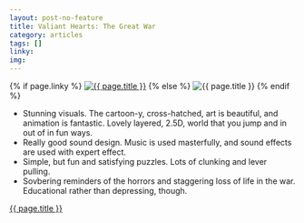 ```yaml
---
layout: post-no-feature
title: Valiant Hearts: The Great War
category: articles
tags: []
linky:
img:
---
```


{% if page.linky %}
<a href="{{page.linky}}">![{{ page.title }}](/images/{{page.img}})</a>
{% else %}
![{{ page.title }}](/images/{{page.img}})
{% endif %}

* Stunning visuals. The cartoon-y, cross-hatched, art is beautiful, and animation is fantastic. Lovely layered, 2.5D, world that you jump and in out of in fun ways.
* Really good sound design. Music is used masterfully, and sound effects are used with expert effect.
* Simple, but fun and satisfying puzzles. Lots of clunking and lever pulling.
* Sovbering reminders of the horrors and staggering loss of life in the war. Educational rather than depressing, though.

[{{ page.title }}]({{page.linky}})
